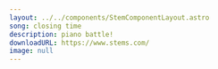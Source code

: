 ```yaml
---
layout: ../../components/StemComponentLayout.astro
song: closing time
description: piano battle!
downloadURL: https://www.stems.com/
image: null
---
```

